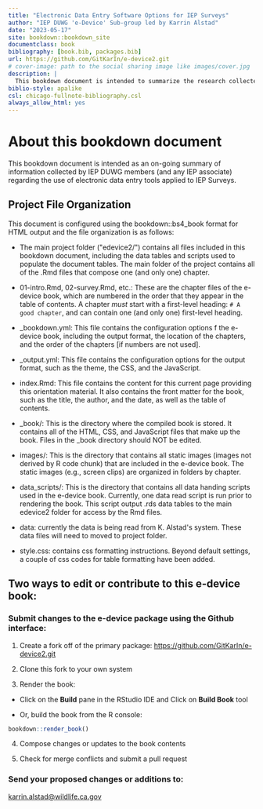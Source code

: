 ```yaml
--- 
title: "Electronic Data Entry Software Options for IEP Surveys"
author: "IEP DUWG 'e-Device' Sub-group led by Karrin Alstad"
date: "2023-05-17"
site: bookdown::bookdown_site
documentclass: book
bibliography: [book.bib, packages.bib]
url: https://github.com/GitKarIn/e-device2.git
# cover-image: path to the social sharing image like images/cover.jpg
description: |
  This bookdown document is intended to summarize the research collected by IEP DUWG members regarding the use of electronic data entry tools in IEP Surveys. The HTML output format for this example is bookdown::bs4_book which is set in the _output.yml file.
biblio-style: apalike
csl: chicago-fullnote-bibliography.csl
always_allow_html: yes
---
```


# About this bookdown document

This bookdown document is intended as an on-going summary of information collected by IEP DUWG members (and any IEP associate) regarding the use of electronic data entry tools applied to IEP Surveys.  

## Project File Organization


This document is configured using the bookdown::bs4_book format for HTML output and the file organization is as follows:

  * The main project folder ("edevice2/") contains all files included in this bookdown document, including the data tables and scripts used to populate the document tables. The main folder of the project contains all of the .Rmd files that compose one (and only one) chapter. 
 
  * 01-intro.Rmd, 02-survey.Rmd, etc.: These are the chapter files of the e-device book, which are numbered in the order that they appear in the table of contents.  A chapter *must* start with a first-level heading: `# A good chapter`, and can contain one (and only one) first-level heading.

  * _bookdown.yml: This file contains the configuration options f the e-device book, including the output format, the location of the chapters, and the order of the chapters [if numbers are not used].
  
  * _output.yml: This file contains the configuration options for the output format, such as the theme, the CSS, and the JavaScript.
  
  * index.Rmd: This file contains the content for this current page providing this orientation material. It also contains the front matter for the book, such as the title, the author, and the date, as well as the table of contents.  
  
  * _book/: This is the directory where the compiled book is stored. It contains all of the HTML, CSS, and JavaScript files that make up the book.  Files in the _book directory should NOT be edited.
  
  * images/: This is the directory that contains all static images (images not derived by R code chunk) that are included in the e-device book.  The static images (e.g., screen clips) are organized in folders by chapter.
  
  * data_scripts/: This is the directory that contains all data handing scripts used in the e-device book.  Currently, one data read script is run prior to rendering the book. This script output .rds data tables to the main edevice2 folder for access by the Rmd files.
  
  * data: currently the data is being read from K. Alstad's system.  These data files will need to moved to project folder.
  
  * style.css: contains css formatting instructions.  Beyond default settings, a couple of css codes for table formatting have been added.
  




## Two ways to edit or contribute to this e-device book:


### Submit changes to the e-device package using the Github interface:

1. Create a fork off of the primary package: https://github.com/GitKarIn/e-device2.git

2. Clone this fork to your own system

3. Render the book:

-  Click on the **Build** pane in the RStudio IDE and Click on **Build Book** tool

-  Or, build the book from the R console:

```r
bookdown::render_book()
```

4. Compose changes or updates to the book contents

5. Check for merge conflicts and submit a pull request



### Send your proposed changes or additions to:

karrin.alstad@wildlife.ca.gov







